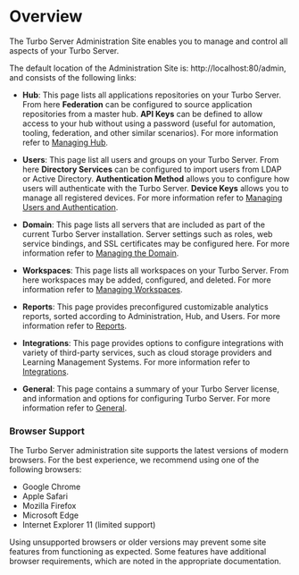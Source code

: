 # Overview

The Turbo Server Administration Site enables you to manage and control all aspects of your Turbo Server. 

The default location of the Administration Site is: http://localhost:80/admin, and consists of the following links:

- **Hub**: This page lists all applications repositories on your Turbo Server. From here **Federation** can be configured to source application repositories from a master hub. **API Keys** can be defined to allow access to your hub without using a password (useful for automation, tooling, federation, and other similar scenarios). For more information refer to [Managing Hub](../../server/administration/hub.html).

- **Users**: This page list all users and groups on your Turbo Server. From here **Directory Services** can be configured to import users from LDAP or Active Directory. **Authentication Method** allows you to configure how users will authenticate with the Turbo Server. **Device Keys** allows you to manage all registered devices. For more information refer to [Managing Users and Authentication](../../server/administration/users.html).

- **Domain**: This page lists all servers that are included as part of the current Turbo Server installation. Server settings such as roles, web service bindings, and SSL certificates may be configured here. For more information refer to [Managing the Domain](../../server/administration/domain.html).

- **Workspaces**: This page lists all workspaces on your Turbo Server. From here workspaces may be added, configured, and deleted. For more information refer to [Managing Workspaces](../../server/administration/workspaces.html).

- **Reports**: This page provides preconfigured customizable analytics reports, sorted according to Administration, Hub, and Users. For more information refer to [Reports](../../server/administration/reports.html).

- **Integrations**: This page provides options to configure integrations with variety of third-party services, such as cloud storage providers and Learning Management Systems. For more information refer to [Integrations](../../server/administration/integrations.html).

- **General**: This page contains a summary of your Turbo Server license, and information and options for configuring Turbo Server. For more information refer to [General](../../server/administration/general.html).

### Browser Support

The Turbo Server administration site supports the latest versions of modern browsers. For the best experience, we recommend using one of the following browsers:

* Google Chrome
* Apple Safari
* Mozilla Firefox
* Microsoft Edge
* Internet Explorer 11 (limited support)

Using unsupported browsers or older versions may prevent some site features from functioning as expected. Some features have additional browser requirements, which are noted in the appropriate documentation.